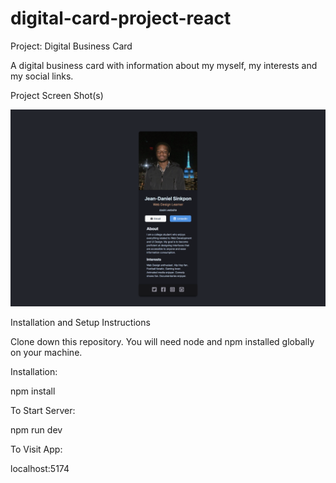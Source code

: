 # digital-card-project-react
 
Project: Digital Business Card

A digital business card with information about my myself, my interests and my social links.

Project Screen Shot(s)

![alt text](Digital-Card-Screenshot.png) 

Installation and Setup Instructions

Clone down this repository. You will need node and npm installed globally on your machine.

Installation:

npm install

To Start Server:

npm run dev

To Visit App:

localhost:5174
